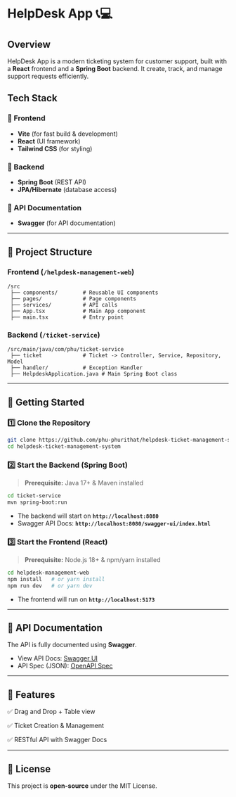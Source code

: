 # HelpDesk App 📞💻  

## Overview  
HelpDesk App is a modern ticketing system for customer support, built with a **React** frontend and a **Spring Boot** backend. It create, track, and manage support requests efficiently.  

## Tech Stack  
### 🔹 Frontend  
- **Vite** (for fast build & development)  
- **React** (UI framework)  
- **Tailwind CSS** (for styling)  

### 🔹 Backend  
- **Spring Boot** (REST API)   
- **JPA/Hibernate** (database access)  

### 🔹 API Documentation  
- **Swagger** (for API documentation)  

---

## 📂 Project Structure  
### Frontend (`/helpdesk-management-web`)  
```
/src
 ├── components/        # Reusable UI components
 ├── pages/             # Page components
 ├── services/          # API calls
 ├── App.tsx            # Main App component
 ├── main.tsx           # Entry point
```

### Backend (`/ticket-service`)  
```
/src/main/java/com/phu/ticket-service
 ├── ticket             # Ticket -> Controller, Service, Repository, Model
 ├── handler/           # Exception Handler
 ├── HelpdeskApplication.java # Main Spring Boot class
```

---

## 🚀 Getting Started  

### 1️⃣ Clone the Repository  
```sh
git clone https://github.com/phu-phurithat/helpdesk-ticket-management-system.git
cd helpdesk-ticket-management-system
```

### 2️⃣ Start the Backend (Spring Boot)  
> **Prerequisite:** Java 17+ & Maven installed  

```sh
cd ticket-service
mvn spring-boot:run
```
- The backend will start on **`http://localhost:8080`**  
- Swagger API Docs: **`http://localhost:8080/swagger-ui/index.html`**  

### 3️⃣ Start the Frontend (React)  
> **Prerequisite:** Node.js 18+ & npm/yarn installed  

```sh
cd helpdesk-management-web
npm install   # or yarn install
npm run dev   # or yarn dev
```
- The frontend will run on **`http://localhost:5173`**  

---

## 🔗 API Documentation  
The API is fully documented using **Swagger**.  

- View API Docs: [Swagger UI](http://localhost:8080/swagger-ui/index.html)  
- API Spec (JSON): [OpenAPI Spec](http://localhost:8080/v3/api-docs)  

---

## 📌 Features  
✅ Drag and Drop + Table view

✅ Ticket Creation & Management

✅ RESTful API with Swagger Docs  

---

## 📜 License  
This project is **open-source** under the MIT License.  
